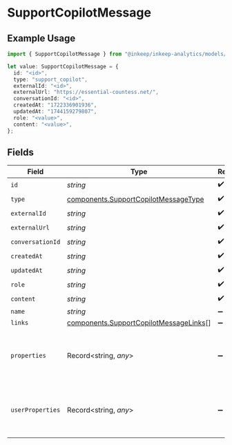 # SupportCopilotMessage

## Example Usage

```typescript
import { SupportCopilotMessage } from "@inkeep/inkeep-analytics/models/components";

let value: SupportCopilotMessage = {
  id: "<id>",
  type: "support_copilot",
  externalId: "<id>",
  externalUrl: "https://essential-countess.net/",
  conversationId: "<id>",
  createdAt: "1722336901936",
  updatedAt: "1744159279807",
  role: "<value>",
  content: "<value>",
};
```

## Fields

| Field                                                                                            | Type                                                                                             | Required                                                                                         | Description                                                                                      |
| ------------------------------------------------------------------------------------------------ | ------------------------------------------------------------------------------------------------ | ------------------------------------------------------------------------------------------------ | ------------------------------------------------------------------------------------------------ |
| `id`                                                                                             | *string*                                                                                         | :heavy_check_mark:                                                                               | N/A                                                                                              |
| `type`                                                                                           | [components.SupportCopilotMessageType](../../models/components/supportcopilotmessagetype.md)     | :heavy_check_mark:                                                                               | N/A                                                                                              |
| `externalId`                                                                                     | *string*                                                                                         | :heavy_check_mark:                                                                               | N/A                                                                                              |
| `externalUrl`                                                                                    | *string*                                                                                         | :heavy_check_mark:                                                                               | N/A                                                                                              |
| `conversationId`                                                                                 | *string*                                                                                         | :heavy_check_mark:                                                                               | N/A                                                                                              |
| `createdAt`                                                                                      | *string*                                                                                         | :heavy_check_mark:                                                                               | N/A                                                                                              |
| `updatedAt`                                                                                      | *string*                                                                                         | :heavy_check_mark:                                                                               | N/A                                                                                              |
| `role`                                                                                           | *string*                                                                                         | :heavy_check_mark:                                                                               | N/A                                                                                              |
| `content`                                                                                        | *string*                                                                                         | :heavy_check_mark:                                                                               | N/A                                                                                              |
| `name`                                                                                           | *string*                                                                                         | :heavy_minus_sign:                                                                               | N/A                                                                                              |
| `links`                                                                                          | [components.SupportCopilotMessageLinks](../../models/components/supportcopilotmessagelinks.md)[] | :heavy_minus_sign:                                                                               | N/A                                                                                              |
| `properties`                                                                                     | Record<string, *any*>                                                                            | :heavy_minus_sign:                                                                               | A customizable collection of custom properties or attributes.                                    |
| `userProperties`                                                                                 | Record<string, *any*>                                                                            | :heavy_minus_sign:                                                                               | A customizable collection of custom properties or attributes.                                    |